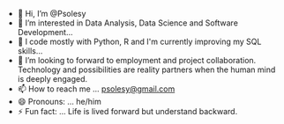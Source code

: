 - 👋 Hi, I’m @Psolesy
- 👀 I’m interested in Data Analysis, Data Science and Software Development...
- 🌱 I code mostly with Python, R and I'm currently improving my SQL skills...
- 💞️ I’m looking to forward to employment and project collaboration. Technology and possibilities are reality partners when the human mind is deeply engaged.
- 📫 How to reach me ... psolesy@gmail.com
- 😄 Pronouns: ... he/him
- ⚡ Fun fact: ... Life is lived forward but understand backward.

<!---
Psolesy/Psolesy is a ✨ special ✨ repository because its `README.md` (this file) appears on your GitHub profile.
You can click the Preview link to take a look at your changes.
--->
